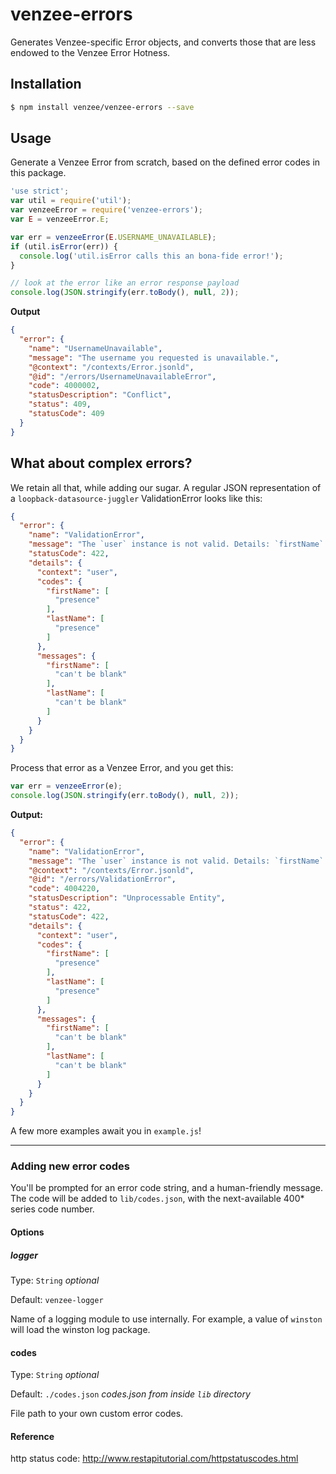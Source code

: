 # venzee-errors

Generates Venzee-specific Error objects, and converts those that are less endowed to the Venzee Error Hotness.

## Installation

```sh
$ npm install venzee/venzee-errors --save
```

## Usage

Generate a Venzee Error from scratch, based on the defined error codes in this package.

```js
'use strict';
var util = require('util');
var venzeeError = require('venzee-errors');
var E = venzeeError.E;

var err = venzeeError(E.USERNAME_UNAVAILABLE);
if (util.isError(err)) {
  console.log('util.isError calls this an bona-fide error!');
}

// look at the error like an error response payload
console.log(JSON.stringify(err.toBody(), null, 2));
```

**Output**

```json
{
  "error": {
    "name": "UsernameUnavailable",
    "message": "The username you requested is unavailable.",
    "@context": "/contexts/Error.jsonld",
    "@id": "/errors/UsernameUnavailableError",
    "code": 4000002,
    "statusDescription": "Conflict",
    "status": 409,
    "statusCode": 409
  }
}
```

## What about complex errors?

We retain all that, while adding our sugar. A regular JSON representation of a `loopback-datasource-juggler` ValidationError looks like this:

```json
{
  "error": {
    "name": "ValidationError",
    "message": "The `user` instance is not valid. Details: `firstName` can't be blank; `lastName` can't be blank.",
    "statusCode": 422,
    "details": {
      "context": "user",
      "codes": {
        "firstName": [
          "presence"
        ],
        "lastName": [
          "presence"
        ]
      },
      "messages": {
        "firstName": [
          "can't be blank"
        ],
        "lastName": [
          "can't be blank"
        ]
      }
    }
  }
}
```

Process that error as a Venzee Error, and you get this:

```js
var err = venzeeError(e);
console.log(JSON.stringify(err.toBody(), null, 2));
```

**Output:**

```json
{
  "error": {
    "name": "ValidationError",
    "message": "The `user` instance is not valid. Details: `firstName` can't be blank; `lastName` can't be blank.",
    "@context": "/contexts/Error.jsonld",
    "@id": "/errors/ValidationError",
    "code": 4004220,
    "statusDescription": "Unprocessable Entity",
    "status": 422,
    "statusCode": 422,
    "details": {
      "context": "user",
      "codes": {
        "firstName": [
          "presence"
        ],
        "lastName": [
          "presence"
        ]
      },
      "messages": {
        "firstName": [
          "can't be blank"
        ],
        "lastName": [
          "can't be blank"
        ]
      }
    }
  }
}
```

A few more examples await you in `example.js`!


-----
### Adding new error codes

You'll be prompted for an error code string, and a human-friendly message. The code will be added to `lib/codes.json`, with the next-available 400* series code number.

#### Options

##### logger

Type: `String` _optional_

Default: `venzee-logger`

Name of a logging module to use internally. For example, a value of `winston` will load the winston log package.

#### codes

Type: `String` _optional_

Default: `./codes.json` _codes.json from inside `lib` directory_

File path to your own custom error codes.

#### Reference
http status code: http://www.restapitutorial.com/httpstatuscodes.html


